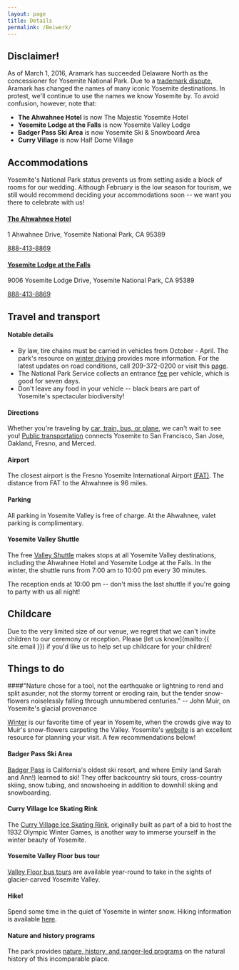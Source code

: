 ```yaml
---
layout: page
title: Details
permalink: /Beiwerk/
---
```


## Disclaimer!

As of March 1, 2016, Aramark has succeeded Delaware North as the concessioner for Yosemite National Park. Due to a [trademark dispute](http://www.nps.gov/yose/learn/news/yosemite-national-park-to-change-historic-property-names.htm), Aramark has changed the names of many iconic Yosemite destinations. In protest, we'll continue to use the names we know Yosemite by. To avoid confusion, however, note that:

* **The Ahwahnee Hotel** is now The Majestic Yosemite Hotel
* **Yosemite Lodge at the Falls** is now Yosemite Valley Lodge
* **Badger Pass Ski Area** is now Yosemite Ski & Snowboard Area
* **Curry Village** is now Half Dome Village

## Accommodations

Yosemite's National Park status prevents us from setting aside a block of rooms for our wedding. Although February is the low season for tourism, we still would recommend deciding your accommodations soon -- we want you there to celebrate with us!

#### [The Ahwahnee Hotel](http://www.travelyosemite.com/lodging/the-majestic-yosemite-hotel/)

1 Ahwahnee Drive, Yosemite National Park, CA 95389

[888-413-8869](tel:+18884138869)


#### [Yosemite Lodge at the Falls](http://www.travelyosemite.com/lodging/yosemite-valley-lodge/)

9006 Yosemite Lodge Drive, Yosemite National Park, CA 95389

[888-413-8869](tel:+18884138869)


## Travel and transport

#### Notable details

* By law, tire chains must be carried in vehicles from October - April. The park's resource on [winter driving](http://www.travelyosemite.com/winter/winter-travel-conditions/) provides more information. For the latest updates on road conditions, call 209-372-0200 or visit this [page](http://www.nps.gov/yose/planyourvisit/conditions.htm).
* The National Park Service collects an entrance [fee](http://www.nps.gov/yose/planyourvisit/fees.htm) per vehicle, which is good for seven days.
* Don't leave any food in your vehicle -- black bears are part of Yosemite's spectacular biodiversity!

#### Directions

Whether you're traveling by [car, train, bus, or plane](http://www.travelyosemite.com/discover/getting-here/), we can't wait to see you! [Public transportation](http://www.yosemitepark.com/Files/Airport_Public_Transit_Web_Flyer_1.pdf) connects Yosemite to San Francisco, San Jose, Oakland, Fresno, and Merced.

#### Airport

The closest airport is the Fresno Yosemite International Airport [(FAT)](http://www.flyfresno.com/). The distance from FAT to the Ahwahnee is 96 miles.

#### Parking

 All parking in Yosemite Valley is free of charge. At the Ahwahnee, valet parking is complimentary.

#### Yosemite Valley Shuttle

The free [Valley Shuttle](http://www.nps.gov/yose/planyourvisit/upload/valleyshuttle.pdf) makes stops at all Yosemite Valley destinations, including the Ahwahnee Hotel and Yosemite Lodge at the Falls. In the winter, the shuttle runs from 7:00 am to 10:00 pm every 30 minutes.

The reception ends at 10:00 pm -- don't miss the last shuttle if you're going to party with us all night!


## Childcare

Due to the very limited size of our venue, we regret that we can't invite children to our ceremony or reception. Please [let us know](mailto:{{ site.email }}) if you'd like us to help set up childcare for your children!

## Things to do

####"Nature chose for a tool, not the earthquake or lightning to rend and split asunder, not the stormy torrent or eroding rain, but the tender snow-flowers noiselessly falling through unnumbered centuries." -- John Muir, on Yosemite's glacial provenance

[Winter](http://www.nps.gov/yose/planyourvisit/winter.htm) is our favorite time of year in Yosemite, when the crowds give way to Muir's snow-flowers carpeting the Valley. Yosemite's [website](http://www.travelyosemite.com/) is an excellent resource for planning your visit. A few recommendations below!

#### Badger Pass Ski Area

[Badger Pass](http://www.travelyosemite.com/winter/yosemite-ski-snowboard-area/) is California's oldest ski resort, and where Emily (and Sarah and Ann!) learned to ski! They offer backcountry ski tours, cross-country skiing, snow tubing, and snowshoeing in addition to downhill skiing and snowboarding. 

#### Curry Village Ice Skating Rink

The [Curry Village Ice Skating Rink](http://www.travelyosemite.com/winter/half-dome-village-ice-skating-rink/), originally built as part of a bid to host the 1932 Olympic Winter Games, is another way to immerse yourself in the winter beauty of Yosemite.  

#### Yosemite Valley Floor bus tour

[Valley Floor bus tours](http://www.travelyosemite.com/things-to-do/guided-bus-tours/) are available year-round to take in the sights of glacier-carved Yosemite Valley. 

#### Hike!

Spend some time in the quiet of Yosemite in winter snow. Hiking information is available [here](http://www.travelyosemite.com/things-to-do/hiking/).

#### Nature and history programs

The park provides [nature, history, and ranger-led programs](http://www.travelyosemite.com/things-to-do/ranger-nature-programs/) on the natural history of this incomparable place.

